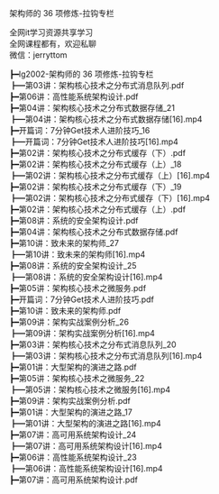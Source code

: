 架构师的 36 项修炼-拉钩专栏

全网it学习资源共享学习<br>全网课程都有，欢迎私聊<br>微信：jerryttom<br>

┣━lg2002-架构师的 36 项修炼-拉钩专栏<br> ┣━第03讲：架构核心技术之分布式消息队列.pdf<br> ┣━第06讲：高性能系统架构设计.pdf<br> ┣━第04讲：架构核心技术之分布式数据存储_21<br> ┣━第04讲：架构核心技术之分布式数据存储[16].mp4<br> ┣━开篇词：7分钟Get技术人进阶技巧_16<br> ┣━开篇词：7分钟Get技术人进阶技巧[16].mp4<br> ┣━第02讲：架构核心技术之分布式缓存（下）.pdf<br> ┣━第02讲：架构核心技术之分布式缓存（上）_18<br> ┣━第02讲：架构核心技术之分布式缓存（上）[16].mp4<br> ┣━第02讲：架构核心技术之分布式缓存（下）_19<br> ┣━第02讲：架构核心技术之分布式缓存（下）[16].mp4<br> ┣━第02讲：架构核心技术之分布式缓存（上）.pdf<br> ┣━第08讲：系统的安全架构设计.pdf<br> ┣━第04讲：架构核心技术之分布式数据存储.pdf<br> ┣━第10讲：致未来的架构师_27<br> ┣━第10讲：致未来的架构师[16].mp4<br> ┣━第08讲：系统的安全架构设计_25<br> ┣━第08讲：系统的安全架构设计[16].mp4<br> ┣━第05讲：架构核心技术之微服务.pdf<br> ┣━开篇词：7分钟Get技术人进阶技巧.pdf<br> ┣━第10讲：致未来的架构师.pdf<br> ┣━第09讲：架构实战案例分析_26<br> ┣━第09讲：架构实战案例分析[16].mp4<br> ┣━第03讲：架构核心技术之分布式消息队列_20<br> ┣━第03讲：架构核心技术之分布式消息队列[16].mp4<br> ┣━第01讲：大型架构的演进之路.pdf<br> ┣━第05讲：架构核心技术之微服务_22<br> ┣━第05讲：架构核心技术之微服务[16].mp4<br> ┣━第09讲：架构实战案例分析.pdf<br> ┣━第01讲：大型架构的演进之路_17<br> ┣━第01讲：大型架构的演进之路[16].mp4<br> ┣━第07讲：高可用系统架构设计_24<br> ┣━第07讲：高可用系统架构设计[16].mp4<br> ┣━第06讲：高性能系统架构设计_23<br> ┣━第06讲：高性能系统架构设计[16].mp4<br> ┣━第07讲：高可用系统架构设计.pdf